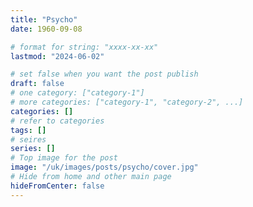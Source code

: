 ```yaml
---
title: "Psycho"
date: 1960-09-08

# format for string: "xxxx-xx-xx"
lastmod: "2024-06-02"

# set false when you want the post publish
draft: false
# one category: ["category-1"]
# more categories: ["category-1", "category-2", ...]
categories: []
# refer to categories
tags: []
# seires
series: []
# Top image for the post
image: "/uk/images/posts/psycho/cover.jpg"
# Hide from home and other main page
hideFromCenter: false
---
```


<!--more-->